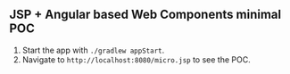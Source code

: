 ## JSP + Angular based Web Components minimal POC
1) Start the app with `./gradlew appStart`.
2) Navigate to `http://localhost:8080/micro.jsp` to see the POC.